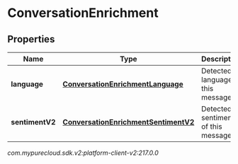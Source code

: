 # ConversationEnrichment


## Properties

| Name | Type | Description | Notes |
| ------------ | ------------- | ------------- | ------------- |
| **language** | [**ConversationEnrichmentLanguage**](ConversationEnrichmentLanguage) | Detected language of this message. |  [optional] |
| **sentimentV2** | [**ConversationEnrichmentSentimentV2**](ConversationEnrichmentSentimentV2) | Detected sentiment of this message. |  [optional] |




_com.mypurecloud.sdk.v2:platform-client-v2:217.0.0_
